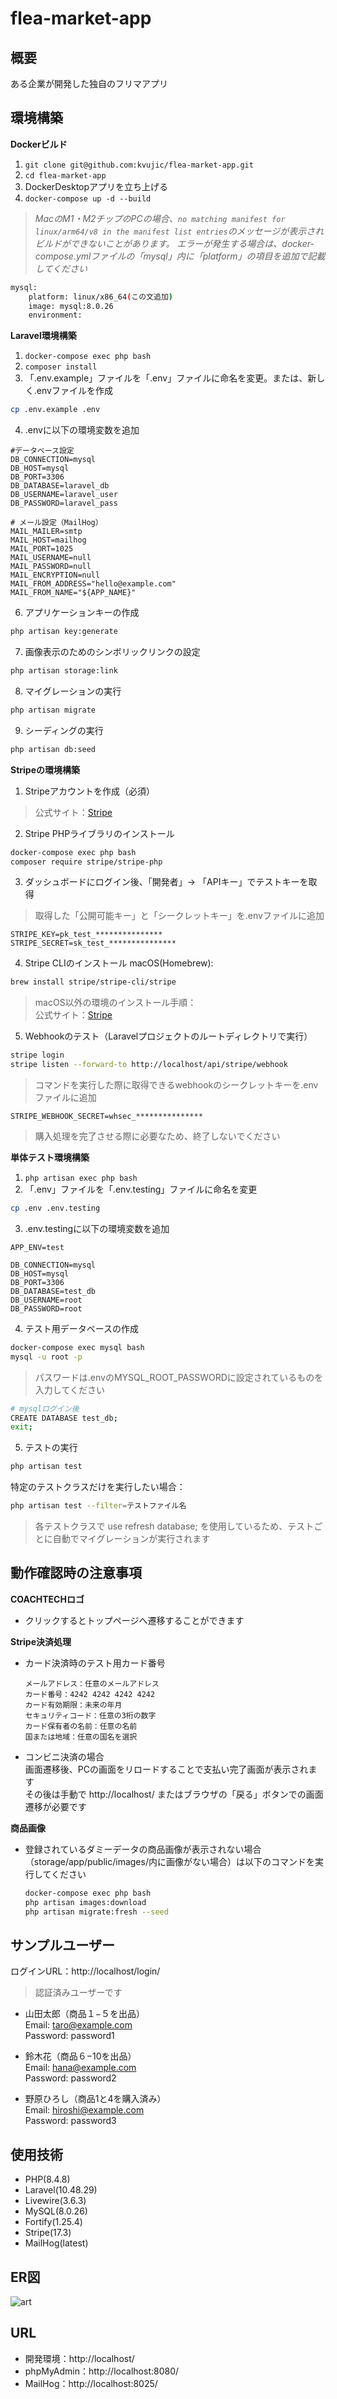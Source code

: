 # flea-market-app


## 概要
ある企業が開発した独自のフリマアプリ


## 環境構築
**Dockerビルド**
1. `git clone git@github.com:kvujic/flea-market-app.git`
2. `cd flea-market-app`
3. DockerDesktopアプリを立ち上げる
4. `docker-compose up -d --build`

> *MacのM1・M2チップのPCの場合、`no matching manifest for linux/arm64/v8 in the manifest list entries`のメッセージが表示されビルドができないことがあります。
エラーが発生する場合は、docker-compose.ymlファイルの「mysql」内に「platform」の項目を追加で記載してください*
``` bash
mysql:
    platform: linux/x86_64(この文追加)
    image: mysql:8.0.26
    environment:
```

**Laravel環境構築**

1. `docker-compose exec php bash`
2. `composer install`
3. 「.env.example」ファイルを「.env」ファイルに命名を変更。または、新しく.envファイルを作成
```bash
cp .env.example .env
```
4. .envに以下の環境変数を追加
``` text
#データベース設定
DB_CONNECTION=mysql
DB_HOST=mysql
DB_PORT=3306
DB_DATABASE=laravel_db
DB_USERNAME=laravel_user
DB_PASSWORD=laravel_pass

# メール設定（MailHog）
MAIL_MAILER=smtp
MAIL_HOST=mailhog
MAIL_PORT=1025
MAIL_USERNAME=null
MAIL_PASSWORD=null
MAIL_ENCRYPTION=null
MAIL_FROM_ADDRESS="hello@example.com"
MAIL_FROM_NAME="${APP_NAME}"
```
6. アプリケーションキーの作成
```bash
php artisan key:generate
```

7. 画像表示のためのシンボリックリンクの設定
```bash
php artisan storage:link
```

8. マイグレーションの実行
```bash
php artisan migrate
```

9. シーディングの実行
```bash
php artisan db:seed
```

**Stripeの環境構築**

1. Stripeアカウントを作成（必須）
> 公式サイト：[Stripe](https://dashboard.stripe.com)

2. Stripe PHPライブラリのインストール
```bash
docker-compose exec php bash
composer require stripe/stripe-php
```

3. ダッシュボードにログイン後、「開発者」→ 「APIキー」でテストキーを取得
> 取得した「公開可能キー」と「シークレットキー」を.envファイルに追加
```text
STRIPE_KEY=pk_test_***************
STRIPE_SECRET=sk_test_***************
```

4. Stripe CLIのインストール
macOS(Homebrew):
```bash
brew install stripe/stripe-cli/stripe
```
> macOS以外の環境のインストール手順：  
> 公式サイト：[Stripe](https://docs.stripe.com/stripe-cli)

5. Webhookのテスト（Laravelプロジェクトのルートディレクトリで実行）
```bash
stripe login
stripe listen --forward-to http://localhost/api/stripe/webhook
```
> コマンドを実行した際に取得できるwebhookのシークレットキーを.envファイルに追加
```text
STRIPE_WEBHOOK_SECRET=whsec_***************
```

> 購入処理を完了させる際に必要なため、終了しないでください

**単体テスト環境構築**

1. `php artisan exec php bash`
2. 「.env」ファイルを「.env.testing」ファイルに命名を変更
```bash
cp .env .env.testing
```

3. .env.testingに以下の環境変数を追加
```text
APP_ENV=test  

DB_CONNECTION=mysql
DB_HOST=mysql
DB_PORT=3306
DB_DATABASE=test_db
DB_USERNAME=root
DB_PASSWORD=root
```

4. テスト用データベースの作成
```bash
docker-compose exec mysql bash
mysql -u root -p
```
> パスワードは.envのMYSQL_ROOT_PASSWORDに設定されているものを入力してください

```bash
# mysqlログイン後
CREATE DATABASE test_db;  
exit;
```

5. テストの実行
```bash
php artisan test
```
特定のテストクラスだけを実行したい場合：
```bash
php artisan test --filter=テストファイル名
```

> 各テストクラスで use refresh database; を使用しているため、テストごとに自動でマイグレーションが実行されます


## 動作確認時の注意事項
**COACHTECHロゴ**  
- クリックするとトップページへ遷移することができます

**Stripe決済処理**
- カード決済時のテスト用カード番号
  ```text
  メールアドレス：任意のメールアドレス
  カード番号：4242 4242 4242 4242
  カード有効期限：未来の年月
  セキュリティコード：任意の3桁の数字
  カード保有者の名前：任意の名前
  国または地域：任意の国名を選択
  ```
- コンビニ決済の場合  
  画面遷移後、PCの画面をリロードすることで支払い完了画面が表示されます  
  その後は手動で http://localhost/ またはブラウザの「戻る」ボタンでの画面遷移が必要です

**商品画像**  
- 登録されているダミーデータの商品画像が表示されない場合（storage/app/public/images/内に画像がない場合）は以下のコマンドを実行してください
  ```bash
  docker-compose exec php bash
  php artisan images:download
  php artisan migrate:fresh --seed
  ```



## サンプルユーザー

ログインURL：http://localhost/login/
> 認証済みユーザーです

- 山田太郎（商品１−５を出品）  
  Email: taro@example.com  
  Password: password1  

- 鈴木花（商品６−10を出品）  
  Email: hana@example.com  
  Password: password2  

- 野原ひろし（商品1と4を購入済み）  
  Email: hiroshi@example.com  
  Password: password3  


## 使用技術
- PHP(8.4.8)
- Laravel(10.48.29)
- Livewire(3.6.3)
- MySQL(8.0.26)
- Fortify(1.25.4)
- Stripe(17.3)
- MailHog(latest)


## ER図
![art](src/er.drawio.png)


## URL
- 開発環境：http://localhost/
- phpMyAdmin：http://localhost:8080/
- MailHog：http://localhost:8025/
